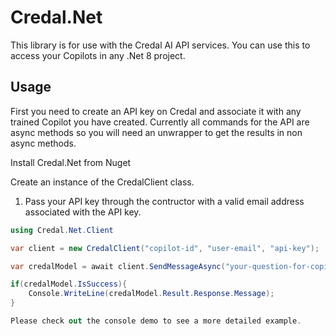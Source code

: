 # Credal.Net

This library is for use with the Credal AI API services. You can use this to access your Copilots in any .Net 8 project.

## Usage

First you need to create an API key on Credal and associate it with any trained Copilot you have created. Currently all commands for the API
are async methods so you will need an unwrapper to get the results in non async methods.

Install Credal.Net from Nuget

Create an instance of the CredalClient class.
1. Pass your API key through the contructor with a valid email address associated with the API key.


```csharp
using Credal.Net.Client

var client = new CredalClient("copilot-id", "user-email", "api-key");

var credalModel = await client.SendMessageAsync("your-question-for-copilot");

if(credalModel.IsSuccess){
	Console.WriteLine(credalModel.Result.Response.Message);
}

Please check out the console demo to see a more detailed example.